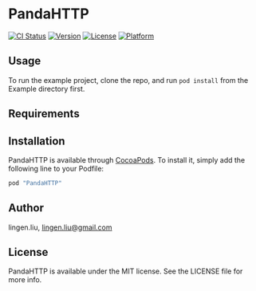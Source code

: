 # PandaHTTP

[![CI Status](http://img.shields.io/travis/lingen.liu/PandaHTTP.svg?style=flat)](https://travis-ci.org/lingen.liu/PandaHTTP)
[![Version](https://img.shields.io/cocoapods/v/PandaHTTP.svg?style=flat)](http://cocoapods.org/pods/PandaHTTP)
[![License](https://img.shields.io/cocoapods/l/PandaHTTP.svg?style=flat)](http://cocoapods.org/pods/PandaHTTP)
[![Platform](https://img.shields.io/cocoapods/p/PandaHTTP.svg?style=flat)](http://cocoapods.org/pods/PandaHTTP)

## Usage

To run the example project, clone the repo, and run `pod install` from the Example directory first.

## Requirements

## Installation

PandaHTTP is available through [CocoaPods](http://cocoapods.org). To install
it, simply add the following line to your Podfile:

```ruby
pod "PandaHTTP"
```

## Author

lingen.liu, lingen.liu@gmail.com

## License

PandaHTTP is available under the MIT license. See the LICENSE file for more info.
